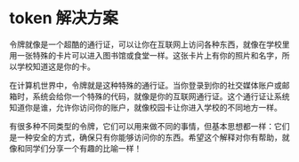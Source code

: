 # token 解决方案

令牌就像是一个超酷的通行证，可以让你在互联网上访问各种东西，就像在学校里用一张特殊的卡片可以进入图书馆或食堂一样。这张卡片上有你的照片和名字，所以学校知道这是你的卡。

在计算机世界中，令牌就是这种特殊的通行证。当你登录到你的社交媒体账户或邮箱时，系统会给你一个特殊的代码，就像是你的互联网通行证。这个通行证让系统知道你是谁，允许你访问你的账户，就像校园卡让你进入学校的不同地方一样。

有很多种不同类型的令牌，它们可以用来做不同的事情，但基本思想都一样：它们是一种安全的方式，确保只有你能够访问你的东西。希望这个解释对你有帮助，就像和同学们分享一个有趣的比喻一样！